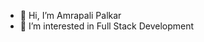 - 👋 Hi, I’m Amrapali Palkar
- 👀 I’m interested in Full Stack Development
<!--- 🌱 I’m currently learning ...
- 💞️ I’m looking to collaborate on ...
- 📫 How to reach me ...--->

<!---
Amrapalipalkar/Amrapalipalkar is a ✨ special ✨ repository because its `README.md` (this file) appears on your GitHub profile.
You can click the Preview link to take a look at your changes.
--->
